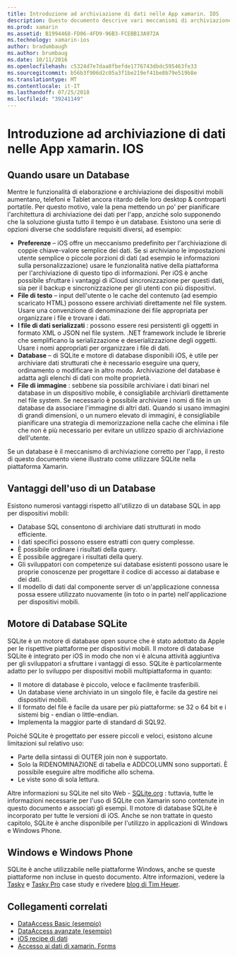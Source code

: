 ```yaml
---
title: Introduzione ad archiviazione di dati nelle App xamarin. IOS
description: Questo documento descrive vari meccanismi di archiviazione dei dati in un'applicazione xamarin. IOS e fornisce informazioni specifiche sui vantaggi di SQLite.
ms.prod: xamarin
ms.assetid: B1994468-FD06-4FD9-96B3-FCEBB13A972A
ms.technology: xamarin-ios
author: bradumbaugh
ms.author: brumbaug
ms.date: 10/11/2016
ms.openlocfilehash: c5324d7e7daa8fbefde1776743dbdc595463fe33
ms.sourcegitcommit: b56b3f906d2c05a3f1be219ef41be8b79e519b8e
ms.translationtype: MT
ms.contentlocale: it-IT
ms.lasthandoff: 07/25/2018
ms.locfileid: "39241149"
---
```

# <a name="introduction-to-data-storage-in-xamarinios-apps"></a>Introduzione ad archiviazione di dati nelle App xamarin. IOS

## <a name="when-to-use-a-database"></a>Quando usare un Database

Mentre le funzionalità di elaborazione e archiviazione dei dispositivi mobili aumentano, telefoni e Tablet ancora ritardo delle loro desktop &amp; controparti portatile. Per questo motivo, vale la pena mettendo un po' per pianificare l'architettura di archiviazione dei dati per l'app, anziché solo supponendo che la soluzione giusta tutto il tempo è un database. Esistono una serie di opzioni diverse che soddisfare requisiti diversi, ad esempio:

-  **Preferenze** – iOS offre un meccanismo predefinito per l'archiviazione di coppie chiave-valore semplice dei dati. Se si archiviano le impostazioni utente semplice o piccole porzioni di dati (ad esempio le informazioni sulla personalizzazione) usare le funzionalità native della piattaforma per l'archiviazione di questo tipo di informazioni. Per iOS è anche possibile sfruttare i vantaggi di iCloud sincronizzazione per questi dati, sia per il backup e sincronizzazione per gli utenti con più dispositivi.
-  **File di testo** – input dell'utente o le cache del contenuto (ad esempio scaricato HTML) possono essere archiviati direttamente nel file system. Usare una convenzione di denominazione dei file appropriata per organizzare i file e trovare i dati.
-  **I file di dati serializzati** : possono essere resi persistenti gli oggetti in formato XML o JSON nel file system. .NET framework include le librerie che semplificano la serializzazione e deserializzazione degli oggetti. Usare i nomi appropriati per organizzare i file di dati.
-  **Database** – di SQLite e motore di database disponibili iOS, è utile per archiviare dati strutturati che è necessario eseguire una query, ordinamento o modificare in altro modo. Archiviazione del database è adatta agli elenchi di dati con molte proprietà.
-  **File di immagine** : sebbene sia possibile archiviare i dati binari nel database in un dispositivo mobile, è consigliabile archiviarli direttamente nel file system. Se necessario è possibile archiviare i nomi di file in un database da associare l'immagine di altri dati. Quando si usano immagini di grandi dimensioni, o un numero elevato di immagini, è consigliabile pianificare una strategia di memorizzazione nella cache che elimina i file che non è più necessario per evitare un utilizzo spazio di archiviazione dell'utente.


Se un database è il meccanismo di archiviazione corretto per l'app, il resto di questo documento viene illustrato come utilizzare SQLite nella piattaforma Xamarin.

## <a name="advantages-of-using-a-database"></a>Vantaggi dell'uso di un Database

Esistono numerosi vantaggi rispetto all'utilizzo di un database SQL in app per dispositivi mobili:

-  Database SQL consentono di archiviare dati strutturati in modo efficiente.
-  I dati specifici possono essere estratti con query complesse.
-  È possibile ordinare i risultati della query.
-  È possibile aggregare i risultati della query.
-  Gli sviluppatori con competenze sui database esistenti possono usare le proprie conoscenze per progettare il codice di accesso ai database e dei dati.
-  Il modello di dati dal componente server di un'applicazione connessa possa essere utilizzato nuovamente (in toto o in parte) nell'applicazione per dispositivi mobili.


## <a name="sqlite-database-engine"></a>Motore di Database SQLite

SQLite è un motore di database open source che è stato adottato da Apple per le rispettive piattaforme per dispositivi mobili. Il motore di database SQLite è integrato per iOS in modo che non vi è alcuna attività aggiuntiva per gli sviluppatori a sfruttare i vantaggi di esso. SQLite è particolarmente adatto per lo sviluppo per dispositivi mobili multipiattaforma in quanto:

-  Il motore di database è piccolo, veloce e facilmente trasferibili.
-  Un database viene archiviato in un singolo file, è facile da gestire nei dispositivi mobili.
-  Il formato del file è facile da usare per più piattaforme: se 32 o 64 bit e i sistemi big - endian o little-endian.
-  Implementa la maggior parte di standard di SQL92.


Poiché SQLite è progettato per essere piccoli e veloci, esistono alcune limitazioni sul relativo uso:

-  Parte della sintassi di OUTER join non è supportato.
-  Solo la RIDENOMINAZIONE di tabella e ADDCOLUMN sono supportati. È possibile eseguire altre modifiche allo schema.
-  Le viste sono di sola lettura.


Altre informazioni su SQLite nel sito Web - [SQLite.org](http://SQLite.org) : tuttavia, tutte le informazioni necessarie per l'uso di SQLite con Xamarin sono contenute in questo documento e associati gli esempi. Il motore di database SQLite è incorporato per tutte le versioni di iOS.
Anche se non trattate in questo capitolo, SQLite è anche disponibile per l'utilizzo in applicazioni di Windows e Windows Phone.

## <a name="windows-and-windows-phone"></a>Windows e Windows Phone

SQLite è anche utilizzabile nelle piattaforme Windows, anche se queste piattaforme non incluse in questo documento.
Altre informazioni, vedere la [Tasky](~/cross-platform/app-fundamentals/building-cross-platform-applications/case-study-tasky.md) e [Tasky Pro](http://docs.xamarin.com/guides/cross-platform/application_fundamentals/building_cross_platform_applications/case_study%3A_tasky) case study e rivedere [blog di Tim Heuer](http://timheuer.com/blog/archive/2012/06/28/seeding-your-metro-style-app-with-sqlite-database.aspx).



## <a name="related-links"></a>Collegamenti correlati

- [DataAccess Basic (esempio)](https://github.com/xamarin/mobile-samples/tree/master/DataAccess/Basic)
- [DataAccess avanzate (esempio)](https://github.com/xamarin/mobile-samples/tree/master/DataAccess/Advanced)
- [iOS recipe di dati](https://github.com/xamarin/recipes/tree/master/Recipes/ios/data/sqlite)
- [Accesso ai dati di xamarin. Forms](~/xamarin-forms/app-fundamentals/databases.md)
